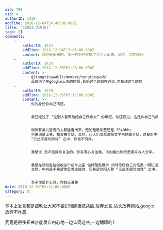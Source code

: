 ```yaml
---
aid: 798
cid: 4
authorID: 1438
addTime: 2018-12-04T14:49:00.000Z
title: 'a2021,大外宣?'
tags: []
comments:
    -
        authorID: 1434
        addTime: 2018-12-04T17:05:00.000Z
        content: 你也是新来的，我一开始也是挑了几个人出来。淡定，习惯就好。
    -
        authorID: 1438
        addTime: 2018-12-05T01:26:00.000Z
        content: >-
            @[tongtingwah](/member/tongtingwah)
            品葱垮了在google上查的时候,看到这个网站在讨论,才知道这个站的
    -
        authorID: 1270
        addTime: 2018-12-05T07:12:00.000Z
        content: >-
            你的身份你自己清楚。


            我已经过了 “让别人冒风险给自己做嫁衣” 的年纪，你还没过，这是你自己的问题。 —— 或许你也是故意为之


            稍微有点儿智商的人都能看出来，无论是新品葱还是 2049bbs
            只要流量上去，都会被关站。显然，让人们发泄激扬文字再彻底关站，这是对中共有利的。 —— 中共当然希望人们的精力耗费在这
            “乐此不疲的游戏” 之中，你也不例外。


            我是谁 是不值得你关注的。你有闲心关注我，不如拿出你的思索来与人分享。 —— 但我怀疑你根本没有。


            我是在劝说各位吸收这个前车之鉴 做好隐私保护 同时珍惜自己的笔墨：明知道一个网站最终要关，为什么还要在它上面写东西？ ——
            当然，中共是不希望你思考这些的，它希望你陷入那 “乐此不疲的游戏” 之中。


            至于你是什么鸟，你自己清楚
date: 2018-12-05T07:12:00.000Z
category: 水
---
```


基本上发言都是鼓吹让大家不要幻想能抵抗共匪,放弃发言,站长放弃网站,google放弃不作恶.

究竟是得多扭曲才能发自内心地一边认同这些,一边翻墙的?
